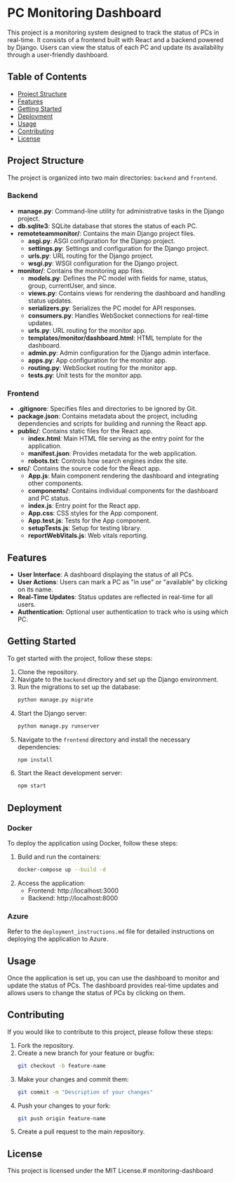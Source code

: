 # PC Monitoring Dashboard

This project is a monitoring system designed to track the status of PCs in real-time. It consists of a frontend built with React and a backend powered by Django. Users can view the status of each PC and update its availability through a user-friendly dashboard.

## Table of Contents

- [Project Structure](#project-structure)
- [Features](#features)
- [Getting Started](#getting-started)
- [Deployment](#deployment)
- [Usage](#usage)
- [Contributing](#contributing)
- [License](#license)

## Project Structure

The project is organized into two main directories: `backend` and `frontend`.

### Backend

- **manage.py**: Command-line utility for administrative tasks in the Django project.
- **db.sqlite3**: SQLite database that stores the status of each PC.
- **remoteteammonitor/**: Contains the main Django project files.
  - **asgi.py**: ASGI configuration for the Django project.
  - **settings.py**: Settings and configuration for the Django project.
  - **urls.py**: URL routing for the Django project.
  - **wsgi.py**: WSGI configuration for the Django project.
- **monitor/**: Contains the monitoring app files.
  - **models.py**: Defines the PC model with fields for name, status, group, currentUser, and since.
  - **views.py**: Contains views for rendering the dashboard and handling status updates.
  - **serializers.py**: Serializes the PC model for API responses.
  - **consumers.py**: Handles WebSocket connections for real-time updates.
  - **urls.py**: URL routing for the monitor app.
  - **templates/monitor/dashboard.html**: HTML template for the dashboard.
  - **admin.py**: Admin configuration for the Django admin interface.
  - **apps.py**: App configuration for the monitor app.
  - **routing.py**: WebSocket routing for the monitor app.
  - **tests.py**: Unit tests for the monitor app.

### Frontend

- **.gitignore**: Specifies files and directories to be ignored by Git.
- **package.json**: Contains metadata about the project, including dependencies and scripts for building and running the React app.
- **public/**: Contains static files for the React app.
  - **index.html**: Main HTML file serving as the entry point for the application.
  - **manifest.json**: Provides metadata for the web application.
  - **robots.txt**: Controls how search engines index the site.
- **src/**: Contains the source code for the React app.
  - **App.js**: Main component rendering the dashboard and integrating other components.
  - **components/**: Contains individual components for the dashboard and PC status.
  - **index.js**: Entry point for the React app.
  - **App.css**: CSS styles for the App component.
  - **App.test.js**: Tests for the App component.
  - **setupTests.js**: Setup for testing library.
  - **reportWebVitals.js**: Web vitals reporting.

## Features

- **User Interface**: A dashboard displaying the status of all PCs.
- **User Actions**: Users can mark a PC as "in use" or "available" by clicking on its name.
- **Real-Time Updates**: Status updates are reflected in real-time for all users.
- **Authentication**: Optional user authentication to track who is using which PC.

## Getting Started

To get started with the project, follow these steps:

1. Clone the repository.
2. Navigate to the `backend` directory and set up the Django environment.
3. Run the migrations to set up the database:
   ```sh
   python manage.py migrate
   ```
4. Start the Django server:
   ```sh
   python manage.py runserver
   ```
5. Navigate to the `frontend` directory and install the necessary dependencies:
   ```sh
   npm install
   ```
6. Start the React development server:
   ```sh
   npm start
   ```

## Deployment

### Docker

To deploy the application using Docker, follow these steps:

1. Build and run the containers:
   ```sh
   docker-compose up --build -d
   ```
2. Access the application:
   - Frontend: http://localhost:3000
   - Backend: http://localhost:8000

### Azure

Refer to the `deployment_instructions.md` file for detailed instructions on deploying the application to Azure.

## Usage

Once the application is set up, you can use the dashboard to monitor and update the status of PCs. The dashboard provides real-time updates and allows users to change the status of PCs by clicking on them.

## Contributing

If you would like to contribute to this project, please follow these steps:

1. Fork the repository.
2. Create a new branch for your feature or bugfix:
   ```sh
   git checkout -b feature-name
   ```
3. Make your changes and commit them:
   ```sh
   git commit -m "Description of your changes"
   ```
4. Push your changes to your fork:
   ```sh
   git push origin feature-name
   ```
5. Create a pull request to the main repository.

## License

This project is licensed under the MIT License.# monitoring-dashboard

